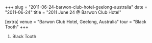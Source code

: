 +++
slug = "2011-06-24-barwon-club-hotel-geelong-australia"
date = "2011-06-24"
title = "2011 June 24 @ Barwon Club Hotel"

[extra]
venue = "Barwon Club Hotel, Geelong, Australia"
tour = "Black Tooth"
+++


 1. Black Tooth


